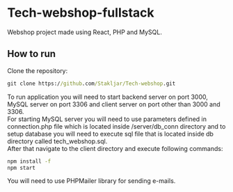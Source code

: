 # Tech-webshop-fullstack
Webshop project made using React, PHP and MySQL.
## How to run
Clone the repository:
```cmd
git clone https://github.com/Stakljar/Tech-webshop.git
```
To run application you will need to start backend server on port 3000, MySQL server on port 3306 and client server on port other than 3000 and 3306.<br>
For starting MySQL server you will need to use parameters defined in connection.php file which is located inside /server/db_conn directory and to setup database you will need to execute sql file that is located inside db directory called tech_webshop.sql.<br>
After that navigate to the client directory and execute following commands:
```cmd
npm install -f
npm start
```
You will need to use PHPMailer library for sending e-mails.
